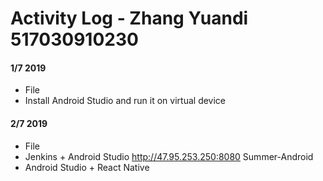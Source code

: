 # Activity Log - Zhang Yuandi 517030910230

#### 1/7 2019

 - File
 - Install Android Studio and run it on virtual device

#### 2/7 2019

 - File
 - Jenkins + Android Studio http://47.95.253.250:8080 Summer-Android
 - Android Studio + React Native


